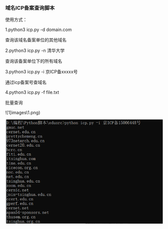 ### 域名ICP备案查询脚本 

使用方式：

1.python3 icp.py -d domain.com

查询该域名备案单位的其他域名



2.python3 icp.py -n 清华大学

查询该备案单位下的所有域名



3.python3 icp.py -i 京ICP备xxxxx号

通过icp备案号查域名



4.python3 icp.py -f file.txt

批量查询

![1]images\1.png)

![](images\2.png)



